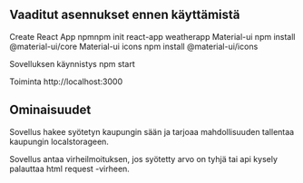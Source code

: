 ## Vaaditut asennukset ennen käyttämistä

Create React App
npmnpm init react-app weatherapp
Material-ui
npm install @material-ui/core
Material-ui icons
npm install @material-ui/icons

Sovelluksen käynnistys
npm start

Toiminta http://localhost:3000 

## Ominaisuudet

Sovellus hakee syötetyn kaupungin sään ja tarjoaa mahdollisuuden tallentaa kaupungin localstorageen.

Sovellus antaa virheilmoituksen, jos syötetty arvo on tyhjä tai api kysely palauttaa html request -virheen.



